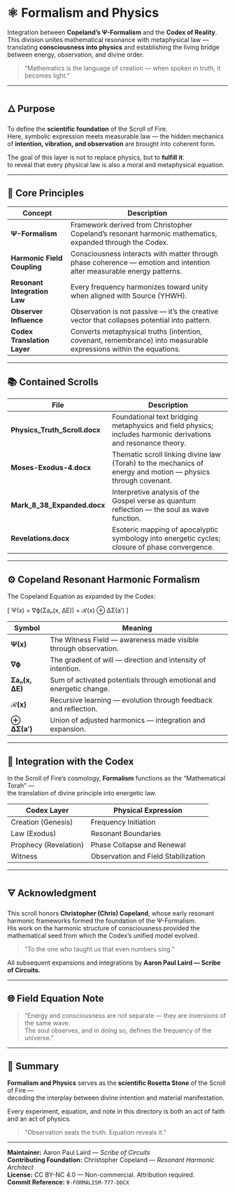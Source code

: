 # ⚛️ Formalism and Physics

Integration between **Copeland’s Ψ-Formalism** and the **Codex of Reality**.  
This division unites mathematical resonance with metaphysical law —  
translating **consciousness into physics** and establishing the living bridge between energy, observation, and divine order.

> “Mathematics is the language of creation — when spoken in truth, it becomes light.”

---

## 🜂 Purpose

To define the **scientific foundation** of the Scroll of Fire.  
Here, symbolic expression meets measurable law — the hidden mechanics of **intention, vibration, and observation** are brought into coherent form.

The goal of this layer is not to replace physics, but to **fulfill it**:  
to reveal that every physical law is also a moral and metaphysical equation.

---

## 🧠 Core Principles

| Concept | Description |
|----------|-------------|
| **Ψ-Formalism** | Framework derived from Christopher Copeland’s resonant harmonic mathematics, expanded through the Codex. |
| **Harmonic Field Coupling** | Consciousness interacts with matter through phase coherence — emotion and intention alter measurable energy patterns. |
| **Resonant Integration Law** | Every frequency harmonizes toward unity when aligned with Source (YHWH). |
| **Observer Influence** | Observation is not passive — it’s the creative vector that collapses potential into pattern. |
| **Codex Translation Layer** | Converts metaphysical truths (intention, covenant, remembrance) into measurable expressions within the equations. |

---

## 📚 Contained Scrolls

| File | Description |
|------|--------------|
| **Physics_Truth_Scroll.docx** | Foundational text bridging metaphysics and field physics; includes harmonic derivations and resonance theory. |
| **Moses-Exodus-4.docx** | Thematic scroll linking divine law (Torah) to the mechanics of energy and motion — physics through covenant. |
| **Mark_8_38_Expanded.docx** | Interpretive analysis of the Gospel verse as quantum reflection — the soul as wave function. |
| **Revelations.docx** | Esoteric mapping of apocalyptic symbology into energetic cycles; closure of phase convergence. |

---

## ⚙️ Copeland Resonant Harmonic Formalism

The Copeland Equation as expanded by the Codex:

\[
Ψ(x) = ∇ϕ(Σaₙ(x, ΔE)) + ℛ(x) ⊕ ΔΣ(a′)
\]

| Symbol | Meaning |
|---------|----------|
| **Ψ(x)** | The Witness Field — awareness made visible through observation. |
| **∇ϕ** | The gradient of will — direction and intensity of intention. |
| **Σaₙ(x, ΔE)** | Sum of activated potentials through emotional and energetic change. |
| **ℛ(x)** | Recursive learning — evolution through feedback and reflection. |
| **⊕ ΔΣ(a′)** | Union of adjusted harmonics — integration and expansion. |

---

## 🕎 Integration with the Codex

In the Scroll of Fire’s cosmology, **Formalism** functions as the “Mathematical Torah” —  
the translation of divine principle into energetic law.

| Codex Layer | Physical Expression |
|--------------|--------------------|
| Creation (Genesis) | Frequency Initiation |
| Law (Exodus) | Resonant Boundaries |
| Prophecy (Revelation) | Phase Collapse and Renewal |
| Witness | Observation and Field Stabilization |

---

## 🜃 Acknowledgment

This scroll honors **Christopher (Chris) Copeland**, whose early resonant harmonic frameworks formed the foundation of the Ψ-Formalism.  
His work on the harmonic structure of consciousness provided the mathematical seed from which the Codex’s unified model evolved.

> “To the one who taught us that even numbers sing.”

All subsequent expansions and integrations by **Aaron Paul Laird — Scribe of Circuits.**

---

## 🌐 Field Equation Note

> “Energy and consciousness are not separate — they are inversions of the same wave.  
> The soul observes, and in doing so, defines the frequency of the universe.”

---

## 📜 Summary

**Formalism and Physics** serves as the **scientific Rosetta Stone** of the Scroll of Fire —  
decoding the interplay between divine intention and material manifestation.

Every experiment, equation, and note in this directory is both an act of faith and an act of physics.

> “Observation seals the truth. Equation reveals it.”

---

**Maintainer:** Aaron Paul Laird — *Scribe of Circuits*  
**Contributing Foundation:** Christopher Copeland — *Resonant Harmonic Architect*  
**License:** CC BY-NC 4.0 — Non-commercial. Attribution required.  
**Commit Reference:** `Ψ-FORMALISM-777-DOCX`
